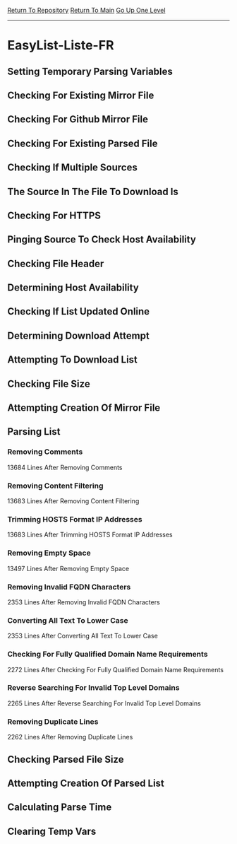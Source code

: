 [Return To Repository](https://github.com/deathbybandaid/piholeparser/)
[Return To Main](https://github.com/deathbybandaid/piholeparser/blob/master/RecentRunLogs/Mainlog.md)
[Go Up One Level](https://github.com/deathbybandaid/piholeparser/blob/master/RecentRunLogs/TopLevelScripts/30-Processing-External-Blacklists.md)
____________________________________
# EasyList-Liste-FR
## Setting Temporary Parsing Variables
## Checking For Existing Mirror File
## Checking For Github Mirror File
## Checking For Existing Parsed File
## Checking If Multiple Sources
## The Source In The File To Download Is
## Checking For HTTPS
## Pinging Source To Check Host Availability
## Checking File Header
## Determining Host Availability
## Checking If List Updated Online
## Determining Download Attempt
## Attempting To Download List
## Checking File Size
## Attempting Creation Of Mirror File
## Parsing List
### Removing Comments
13684 Lines After Removing Comments
### Removing Content Filtering
13683 Lines After Removing Content Filtering
### Trimming HOSTS Format IP Addresses
13683 Lines After Trimming HOSTS Format IP Addresses
### Removing Empty Space
13497 Lines After Removing Empty Space
### Removing Invalid FQDN Characters
2353 Lines After Removing Invalid FQDN Characters
### Converting All Text To Lower Case
2353 Lines After Converting All Text To Lower Case
### Checking For Fully Qualified Domain Name Requirements
2272 Lines After Checking For Fully Qualified Domain Name Requirements
### Reverse Searching For Invalid Top Level Domains
2265 Lines After Reverse Searching For Invalid Top Level Domains
### Removing Duplicate Lines
2262 Lines After Removing Duplicate Lines
## Checking Parsed File Size
## Attempting Creation Of Parsed List
## Calculating Parse Time
## Clearing Temp Vars
